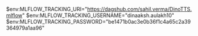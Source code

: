 $env:MLFLOW_TRACKING_URI="https://dagshub.com/sahil.verma/DinoTTS.mlflow"
$env:MLFLOW_TRACKING_USERNAME="dinaaksh.aulakh10"
$env:MLFLOW_TRACKING_PASSWORD="be1471b0ac3e0b36f1c4a65c2a39364979a1aa96"